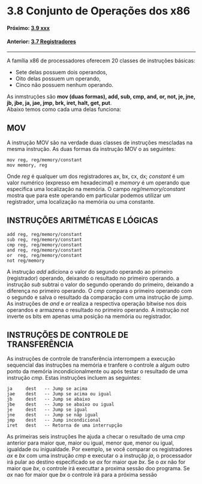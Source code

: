 
# 3.8 Conjunto de Operações dos x86

#### Próximo: [3.9 xxx](./xxx.md)  
#### Anterior: [3.7 Registradores](./registradores.md)  

---  

A família x86 de processadores oferecem 20 classes de instruções básicas:  
* Sete delas possuem dois operandos,  
* Oito delas possuem um operando,  
* Cinco não possuem nenhum operando.  

As inmstruções são **mov (duas formas), add, sub, cmp, and, or, not, je, jne, jb, jbe, ja, jae, jmp, brk, iret, halt, get, put**.  
Abaixo temos como cada uma delas funciona:  

## MOV  

A instrução MOV são na verdade duas classes de instruções mescladas na mesma instrução. As duas formas da instrução MOV o as seguintes:  

```
mov reg, reg/memory/constant  
mov memory, reg  
```

Onde _reg_ é qualquer um dos registradores ax, bx, cx, dx; _constant_ é um valor numérico (expresso em hexadecimal) e _memory_ é um operando que especifica uma localização na memória. O campo _reg/memory/constant_ mostra que para este operando em particular podemos utilizar um registrador, uma localização na memória ou uma constante.  

## INSTRUÇÕES ARITMÉTICAS E LÓGICAS  

```
add reg, reg/memory/constant  
sub reg, reg/memory/constant  
cmp reg, reg/memory/constant  
and reg, reg/memory/constant  
or  reg, reg/memory/constant  
not reg/memory  
```

A instrução _add_ adiciona o valor do segundo operando ao primeiro (registrador) operando, deixando o resultado no primeiro operando. a instrução _sub_ subtrai o valor do segundo operando do primeiro, deixando a diferença no primeiro operando. O _cmp_ compara o primeiro operando com o segundo e salva o resultado da comparação com uma instrução de jump. As instruções de _and_ e _or_ realiza a respectiva operação bitwise nos dois operandos e armazena o resultado no primeiro operando. A instrução _not_ inverte os bits em apenas uma posição na memória ou registrador.  

## INSTRUÇÕES DE CONTROLE DE TRANSFERÊNCIA  

As instruções de controle de transferência interrompem a execução sequencial das instruções na memória e tranfere o controle a algum outro ponto da memória incondicionalmente ou após testar o resultado de uma instrução _cmp_. Estas instruções incluem as seguintes:  

```
ja     dest   -- Jump se acima
jae    dest   -- Jump se acima ou igual
jb     dest   -- Jump se abaixo
jbe    dest   -- Jump se abaixo ou igual
je     dest   -- Jump se igual
jne    dest   -- Jump se nãp igual
jmp    dest   -- Jump incondicional
iret   dest   -- Retorna de uma interrupção
```

As primeiras seis  instruções lhe ajuda a checar o resultado de uma _cmp_ anterior para maior que, maior ou igual, menor que, menor ou igual, igualdade ou inigualdade. Por exemplo, se você comparar os registradores _ax_ e _bx_  com uma instrução _cmp_ e executar o a instruçãp _ja_, o processador irá pular ao destino especificado se _ax_ for maior que _bx_. Se o _ax_ não for  maior que _bx_, o controle irá executtar a proxima sessão doo programa.  Se _ax_ nao for maior que _bx_ o controle irá para a próxima sessão